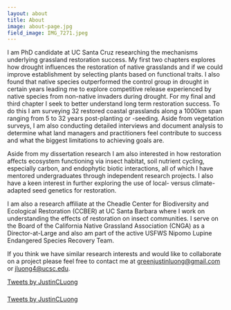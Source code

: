 ```yaml
---
layout: about
title: About
image: about-page.jpg
field_image: IMG_7271.jpeg
---
```

I am PhD candidate at UC Santa Cruz researching the mechanisms underlying grassland restoration success. My first two chapters explores how drought influences the restoration of native grasslands and if we could improve establishment by selecting plants based on functional traits. I also found that native species outperformed the control group in drought in certain years leading me to explore competitive release experienced by native species from non-native invaders during drought. For my final and third chapter I seek to better understand long term restoration success. To do this I am surveying 32 restored coastal grasslands along a 1000km span ranging from 5 to 32 years post-planting or -seeding. Aside from vegetation surveys, I am also conducting detailed interviews and document analysis to determine what land managers and practitioners feel contribute to success and what the biggest limitations to achieving goals are. 

Aside from my dissertation research I am also interested in how restoration affects ecosystem functioning via insect habitat, soil nutrient cycling, especially carbon, and endophytic biotic interactions, all of which I have mentored undergraduates through independent research projects. I also have a keen interest in further exploring the use of local- versus climate-adapted seed genetics for restoration.

I am also a research affiliate at the Cheadle Center for Biodiversity and Ecological Restoration (CCBER) at UC Santa Barbara where I work on understanding the effects of restoration on insect communities. I serve on the Board of the California Native Grassland Association (CNGA) as a Director-at-Large and also am part of the active USFWS Nipomo Lupine Endangered Species Recovery Team. 

If you think we have similar research interests and would like to collaborate on a project please feel free to contact me at greenjustinluong@gmail.com or jluong4@ucsc.edu. 


<a class="twitter-timeline" href="https://twitter.com/JustinCLuong?ref_src=twsrc%5Etfw">Tweets by JustinCLuong</a> <script async src="https://platform.twitter.com/widgets.js" charset="utf-8"></script>
<div class="row">
   <div class="col-md-4"></div>
   <div class="container">
      <div class="col-md-4">
         <div class="panel panel-danger">
            <div class="panel-heading">
               <h3 class="panel-title"><i class="fa fa-twitter-square" aria-hidden="true"></i>
               </h3>
            </div>
            <div class="panel-body">
               <a class="twitter-timeline" data-width="100%" href="https://twitter.com/JustinCLuong">Tweets by JustinCLuong</a> 
            </div>
         </div>
      </div>
   </div>
   <div class="col-md-4">
   </div>
</div>
<script async src="//platform.twitter.com/widgets.js" charset="utf-8"></script>
         </div>
      </div>
   </div>
   <div class="col-md-4">
   </div>
</div>
<script async src="//platform.twitter.com/widgets.js" charset="utf-8"></script>
